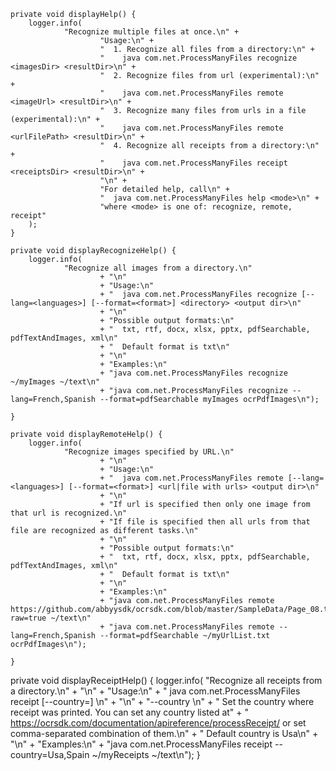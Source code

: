     private void displayHelp() {
        logger.info(
                "Recognize multiple files at once.\n" +
                        "Usage:\n" +
                        "  1. Recognize all files from a directory:\n" +
                        "    java com.net.ProcessManyFiles recognize <imagesDir> <resultDir>\n" +
                        "  2. Recognize files from url (experimental):\n" +
                        "    java com.net.ProcessManyFiles remote <imageUrl> <resultDir>\n" +
                        "  3. Recognize many files from urls in a file (experimental):\n" +
                        "    java com.net.ProcessManyFiles remote <urlFilePath> <resultDir>\n" +
                        "  4. Recognize all receipts from a directory:\n" +
                        "    java com.net.ProcessManyFiles receipt <receiptsDir> <resultDir>\n" +
                        "\n" +
                        "For detailed help, call\n" +
                        "  java com.net.ProcessManyFiles help <mode>\n" +
                        "where <mode> is one of: recognize, remote, receipt"
        );
    }

    private void displayRecognizeHelp() {
        logger.info(
                "Recognize all images from a directory.\n"
                        + "\n"
                        + "Usage:\n"
                        + "  java com.net.ProcessManyFiles recognize [--lang=<languages>] [--format=<format>] <directory> <output dir>\n"
                        + "\n"
                        + "Possible output formats:\n"
                        + "  txt, rtf, docx, xlsx, pptx, pdfSearchable, pdfTextAndImages, xml\n"
                        + "  Default format is txt\n"
                        + "\n"
                        + "Examples:\n"
                        + "java com.net.ProcessManyFiles recognize ~/myImages ~/text\n"
                        + "java com.net.ProcessManyFiles recognize --lang=French,Spanish --format=pdfSearchable myImages ocrPdfImages\n");

    }

    private void displayRemoteHelp() {
        logger.info(
                "Recognize images specified by URL.\n"
                        + "\n"
                        + "Usage:\n"
                        + "  java com.net.ProcessManyFiles remote [--lang=<languages>] [--format=<format>] <url|file with urls> <output dir>\n"
                        + "\n"
                        + "If url is specified then only one image from that url is recognized.\n"
                        + "If file is specified then all urls from that file are recognized as different tasks.\n"
                        + "\n"
                        + "Possible output formats:\n"
                        + "  txt, rtf, docx, xlsx, pptx, pdfSearchable, pdfTextAndImages, xml\n"
                        + "  Default format is txt\n"
                        + "\n"
                        + "Examples:\n"
                        + "java com.net.ProcessManyFiles remote https://github.com/abbyysdk/ocrsdk.com/blob/master/SampleData/Page_08.tif?raw=true ~/text\n"
                        + "java com.net.ProcessManyFiles remote --lang=French,Spanish --format=pdfSearchable ~/myUrlList.txt ocrPdfImages\n");

    }
  private void displayReceiptHelp() {
        logger.info(
                "Recognize all receipts from a directory.\n"
                        + "\n"
                        + "Usage:\n"
                        + "  java com.net.ProcessManyFiles receipt [--country=<countryNames>] <directory> <output dir>\n"
                        + "\n"
                        + "--country \n"
                        + "  Set the country where receipt was printed. You can set any country listed at"
                        + " https://ocrsdk.com/documentation/apireference/processReceipt/ or set comma-separated combination of them.\n"
                        + "  Default country is Usa\n"
                        + "\n"
                        + "Examples:\n"
                        + "java com.net.ProcessManyFiles receipt --country=Usa,Spain ~/myReceipts ~/text\n");
    }